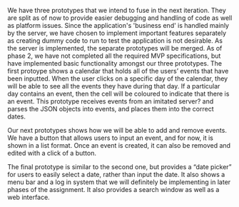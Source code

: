 We have three prototypes that we intend to fuse in the next iteration. They are split as of now to provide easier debugging and handling of code as well as platform issues. Since the application's 'business end' is handled mainly by the server, we have chosen to implement important features separately as creating dummy code to run to test the application is not desirable. As the server is implemented, the separate prototypes will be merged.
As of phase 2, we have not completed all the required MVP specifications, but have implemented basic functionality amongst our three prototypes. The first protoype shows a calendar that holds all of the users’ events that have been inputted. When the user clicks on a specific day of the calendar, they will be able to see all the events they have during that day. If a particular day contains an event, then the cell will be coloured to indicate that there is an event. This prototype receives events from an imitated server? and parses the JSON objects into events, and places them into the correct dates. 

Our next prototypes shows how we will be able to add and remove events. We have a button that allows users to input an event, and for now, it is shown in  a list format. Once an event is created, it can also be removed and edited with a click of a button.

The final prototype is similar to the second one, but provides a “date picker” for users to easily select a date, rather than input the date. It also shows a menu bar and a log in system that we will definitely be implementing in later phases of the assignment. It also provides a search window as well as a web interface. 